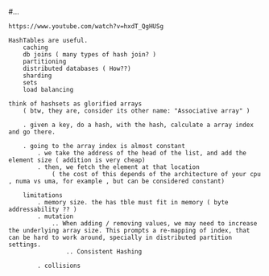 #...

    https://www.youtube.com/watch?v=hxdT_QgHUSg

    HashTables are useful.
        caching
        db joins ( many types of hash join? )
        partitioning
        distributed databases ( How??)
        sharding
        sets
        load balancing
    
    think of hashsets as glorified arrays 
        ( btw, they are, consider its other name: "Associative array" )
        
        . given a key, do a hash, with the hash, calculate a array index and go there.

        . going to the array index is almost constant
            . we take the address of the head of the list, and add the element size ( addition is very cheap)
            . then, we fetch the element at that location
                ( the cost of this depends of the architecture of your cpu , numa vs uma, for example , but can be considered constant)
        
        limitations
            . memory size. the has tble must fit in memory ( byte addressability ?? )
            . mutation
                .. When adding / removing values, we may need to increase the underlying array size. This prompts a re-mapping of index, that can be hard to work around, specially in distributed partition settings. 
                    .. Consistent Hashing
                    
            . collisions

    